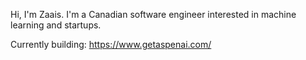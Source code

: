 
Hi, I'm Zaais. I'm a Canadian software engineer interested in machine learning and startups.

Currently building: https://www.getaspenai.com/
